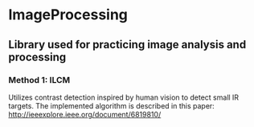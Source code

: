 # ImageProcessing

## Library used for practicing image analysis and processing

### Method 1: ILCM
Utilizes contrast detection inspired by human vision to detect small IR targets.
The implemented algorithm is described in this paper: http://ieeexplore.ieee.org/document/6819810/
